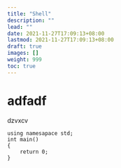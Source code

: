 ```yaml
---
title: "Shell"
description: ""
lead: ""
date: 2021-11-27T17:09:13+08:00
lastmod: 2021-11-27T17:09:13+08:00
draft: true
images: []
weight: 999
toc: true
---
```


# adfadf
dzvxcv
```
using namesapace std;
int main()
{
	return 0;	
}
```
